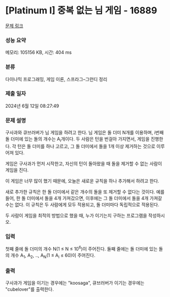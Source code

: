 # [Platinum I] 중복 없는 님 게임 - 16889 

[문제 링크](https://www.acmicpc.net/problem/16889) 

### 성능 요약

메모리: 105156 KB, 시간: 404 ms

### 분류

다이나믹 프로그래밍, 게임 이론, 스프라그–그런디 정리

### 제출 일자

2024년 6월 12일 08:27:49

### 문제 설명

<p>구사과와 큐브러버가 님 게임을 하려고 한다. 님 게임은 돌 더미 N개를 이용하며, i번째 돌 더미에 있는 돌의 개수는 A<sub>i</sub>개이다. 두 사람은 턴을 번걸아 가지면서, 게임을 진행한다. 각 턴은 돌 더미를 하나 고르고, 그 돌 더미에서 돌을 1개 이상 제거하는 것으로 이루어져 있다.</p>

<p>게임은 구사과가 먼저 시작한고, 자신의 턴이 돌아왔을 때 돌을 제거할 수 없는 사람이 게임을 진다.</p>

<p>이 게임은 너무 많이 했기 때문에, 오늘은 새로운 규칙을 하나 추가해서 하려고 한다.</p>

<p>새로 추가한 규칙은 한 돌 더미에서 같은 개수의 돌을 또 제거할 수 없다는 것이다. 예를 들어, 한 돌 더미에서 돌을 4개 가져갔으면, 이후에는 그 돌 더미에서 돌을 4개 가져갈 수는 없다. 이 규칙은 두 사람에게 모두 적용되고, 돌 더미마다 독립적으로 적용된다. </p>

<p>두 사람이 게임을 최적의 방법으로 했을 때, 누가 이기는지 구하는 프로그램을 작성하시오.</p>

### 입력 

 <p>첫째 줄에 돌 더미의 개수 N(1 ≤ N ≤ 10<sup>6</sup>)이 주어진다. 둘째 줄에는 돌 더미에 있는 돌의 개수 A<sub>1</sub>, A<sub>2</sub>, .., A<sub>N</sub>(1 ≤ A<sub>i</sub> ≤ 60)이 주어진다.</p>

### 출력 

 <p>구사과가 게임을 이기는 경우에는 "koosaga", 큐브러버가 이기는 경우에는 "cubelover"를 출력한다.</p>

